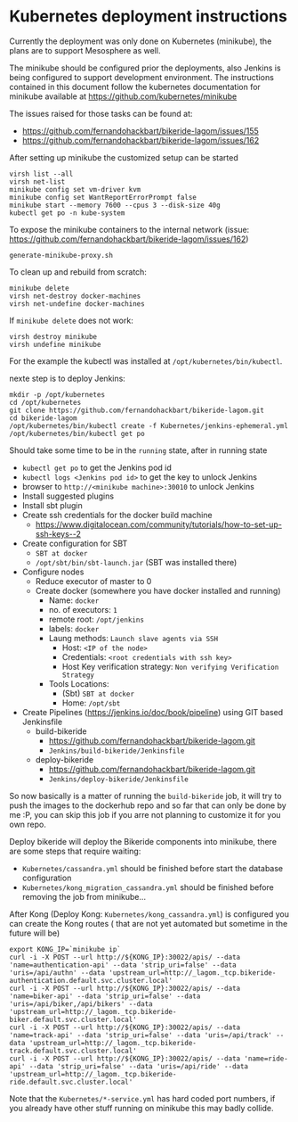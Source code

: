# Kubernetes deployment instructions

Currently the deployment was only done on Kubernetes (minikube), the plans are to support Mesosphere as well.

The minikube should be configured prior the deployments, also Jenkins is being configured to support development environment. The instructions contained in this document follow the kubernetes documentation for minikube available at 
https://github.com/kubernetes/minikube

The issues raised for those tasks can be found at:
* https://github.com/fernandohackbart/bikeride-lagom/issues/155
* https://github.com/fernandohackbart/bikeride-lagom/issues/162

After setting up minikube the customized setup can be started

```
virsh list --all
virsh net-list
minikube config set vm-driver kvm
minikube config set WantReportErrorPrompt false
minikube start --memory 7600 --cpus 3 --disk-size 40g
kubectl get po -n kube-system
```

To expose the minikube containers to the internal network  (issue:
https://github.com/fernandohackbart/bikeride-lagom/issues/162)

```
generate-minikube-proxy.sh
```


To clean up and rebuild from scratch:
```
minikube delete
virsh net-destroy docker-machines
virsh net-undefine docker-machines
```

If `minikube delete` does not work:
```
virsh destroy minikube
virsh undefine minikube
```

For the example the kubectl was installed at `/opt/kubernetes/bin/kubectl`.

nexte step is to deploy Jenkins:
```
mkdir -p /opt/kubernetes
cd /opt/kubernetes
git clone https://github.com/fernandohackbart/bikeride-lagom.git
cd bikeride-lagom
/opt/kubernetes/bin/kubectl create -f Kubernetes/jenkins-ephemeral.yml
/opt/kubernetes/bin/kubectl get po
```

Should take some time to be in the `running` state, after in running state

* `kubectl get po` to get the Jenkins pod id
* `kubectl logs <Jenkins pod id>` to get the key to unlock Jenkins
* browser to `http://<minikube machine>:30010` to unlock Jenkins
* Install suggested plugins
* Install sbt plugin
* Create ssh credentials for the docker build machine
  * https://www.digitalocean.com/community/tutorials/how-to-set-up-ssh-keys--2
* Create configuration for SBT
  * `SBT at docker`
  * `/opt/sbt/bin/sbt-launch.jar` (SBT was installed there)
* Configure nodes
  * Reduce executor of master to 0
  * Create docker (somewhere you have docker installed and running)
    * Name: `docker`
    * no. of executors: `1`
    * remote root: `/opt/jenkins`
    * labels: `docker`
    * Laung methods: `Launch slave agents via SSH`
      * Host: `<IP of the node>`
      * Credentials:  `<root credentials with ssh key>`
      * Host Key verification strategy: `Non verifying Verification Strategy`
    * Tools Locations:
      * (Sbt) `SBT at docker`
      * Home: `/opt/sbt`
* Create Pipelines (https://jenkins.io/doc/book/pipeline) using GIT based Jenkinsfile
  * build-bikeride
    * https://github.com/fernandohackbart/bikeride-lagom.git
    * `Jenkins/build-bikeride/Jenkinsfile`
  * deploy-bikeride
    * https://github.com/fernandohackbart/bikeride-lagom.git
    * `Jenkins/deploy-bikeride/Jenkinsfile`

So now basically is a matter of running the `build-bikeride` job, it will try to push the images to the dockerhub repo and so far that can only be done by me :P, you can skip this job if you arre not planning to customize it for you own repo.

Deploy bikeride will deploy the Bikeride components into minikube, there are some steps that require waiting:
* `Kubernetes/cassandra.yml` should be finished before start the database configuration
* `Kubernetes/kong_migration_cassandra.yml` should be finished before removing the job from minikube...
 
After Kong (Deploy Kong: `Kubernetes/kong_cassandra.yml`) is configured you can create the Kong routes ( that are not yet automated but sometime in  the future will be)

```
export KONG_IP=`minikube ip`
curl -i -X POST --url http://${KONG_IP}:30022/apis/ --data 'name=authentication-api' --data 'strip_uri=false' --data 'uris=/api/authn' --data 'upstream_url=http://_lagom._tcp.bikeride-authentication.default.svc.cluster.local'
curl -i -X POST --url http://${KONG_IP}:30022/apis/ --data 'name=biker-api' --data 'strip_uri=false' --data 'uris=/api/biker,/api/bikers' --data 'upstream_url=http://_lagom._tcp.bikeride-biker.default.svc.cluster.local'
curl -i -X POST --url http://${KONG_IP}:30022/apis/ --data 'name=track-api' --data 'strip_uri=false' --data 'uris=/api/track' --data 'upstream_url=http://_lagom._tcp.bikeride-track.default.svc.cluster.local'
curl -i -X POST --url http://${KONG_IP}:30022/apis/ --data 'name=ride-api' --data 'strip_uri=false' --data 'uris=/api/ride' --data 'upstream_url=http://_lagom._tcp.bikeride-ride.default.svc.cluster.local'
```

Note that the `Kubernetes/*-service.yml` has hard coded port numbers, if you already have other stuff running on minikube this may badly collide.

